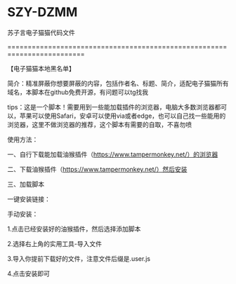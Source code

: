 # SZY-DZMM
苏子言电子猫猫代码文件

=========================================================================


【电子猫猫本地黑名单】

简介：精准屏蔽你想要屏蔽的内容，包括作者名、标题、简介，适配电子猫猫所有域名，本脚本在github免费开源，有问题可以tg找我

tips：这是一个脚本！需要用到一些能加载插件的浏览器，电脑大多数浏览器都可以，苹果可以使用Safari，安卓可以使用via或者edge，也可以自己找一些能用的浏览器，这里不做浏览器的推荐，这个脚本有需要的自取，不喜勿喷


使用方法：

一、自行下载能加载油猴插件（https://www.tampermonkey.net/）的浏览器

二、下载油猴插件（https://www.tampermonkey.net/）然后安装

三、加载脚本

一键安装链接：

手动安装：

1.点击已经安装好的油猴插件，然后选择添加脚本

2.选择右上角的实用工具-导入文件

3.导入你提前下载好的文件，注意文件后缀是.user.js

4.点击安装即可
